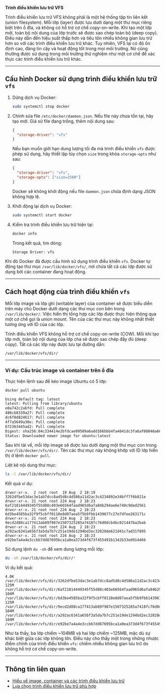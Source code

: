 **Trình điều khiển lưu trữ VFS**

Trình điều khiển lưu trữ VFS không phải là một hệ thống tập tin liên kết (union filesystem). Mỗi lớp (layer) được lưu dưới dạng một thư mục riêng biệt trên ổ đĩa, và không có hỗ trợ cơ chế copy-on-write. Khi tạo một lớp mới, toàn bộ nội dung của lớp trước sẽ được sao chép toàn bộ (deep copy). Điều này dẫn đến hiệu suất thấp hơn và tiêu tốn nhiều không gian lưu trữ hơn so với các trình điều khiển lưu trữ khác. Tuy nhiên, VFS lại có độ ổn định cao, đáng tin cậy và hoạt động tốt trong mọi môi trường. Nó cũng thường được sử dụng trong môi trường thử nghiệm như một cơ chế để xác thực các trình điều khiển lưu trữ khác.

---

## Cấu hình Docker sử dụng trình điều khiển lưu trữ `vfs`

1. Dừng dịch vụ Docker:

   ```bash
   sudo systemctl stop docker
   ```

2. Chỉnh sửa file `/etc/docker/daemon.json`. Nếu file này chưa tồn tại, hãy tạo mới. Giả sử file đang trống, thêm nội dung sau:

   ```json
   {
     "storage-driver": "vfs"
   }
   ```

   Nếu bạn muốn giới hạn dung lượng tối đa mà trình điều khiển `vfs` được phép sử dụng, hãy thiết lập tùy chọn `size` trong khóa `storage-opts` như sau:

   ```json
   {
     "storage-driver": "vfs",
     "storage-opts": ["size=256M"]
   }
   ```

   Docker sẽ không khởi động nếu file `daemon.json` chứa định dạng JSON không hợp lệ.

3. Khởi động lại dịch vụ Docker:

   ```bash
   sudo systemctl start docker
   ```

4. Kiểm tra trình điều khiển lưu trữ hiện tại:

   ```bash
   docker info
   ```

   Trong kết quả, tìm dòng:

   ```
   Storage Driver: vfs
   ```

Khi đó Docker đã được cấu hình sử dụng trình điều khiển `vfs`. Docker tự động tạo thư mục `/var/lib/docker/vfs/`, nơi chứa tất cả các lớp được sử dụng bởi các container đang hoạt động.

---

## Cách hoạt động của trình điều khiển `vfs`

Mỗi lớp image và lớp ghi (writable layer) của container sẽ được biểu diễn trên máy chủ Docker dưới dạng các thư mục con bên trong `/var/lib/docker/`. Việc hiển thị tổng hợp các lớp được thực hiện thông qua một cơ chế gọi là union mount. Tên của các thư mục này không nhất thiết tương ứng với ID của các lớp.

Trình điều khiển VFS không hỗ trợ cơ chế copy-on-write (COW). Mỗi khi tạo lớp mới, toàn bộ nội dung của lớp cha sẽ được sao chép đầy đủ (deep copy). Tất cả các lớp này được lưu tại đường dẫn:

```
/var/lib/docker/vfs/dir/
```

---

### Ví dụ: Cấu trúc image và container trên ổ đĩa

Thực hiện lệnh sau để kéo image Ubuntu có 5 lớp:

```bash
docker pull ubuntu

Using default tag: latest
latest: Pulling from library/ubuntu
e0a742c2abfd: Pull complete
486cb8339a27: Pull complete
dc6f0d824617: Pull complete
4f7a5649a30e: Pull complete
672363445ad2: Pull complete
Digest: sha256:84c334414e2bfdcae99509a6add166bbb4fa4041dc3fa6af08046a66fed3005f
Status: Downloaded newer image for ubuntu:latest
```

Sau khi tải về, mỗi lớp image sẽ được lưu dưới dạng một thư mục con trong `/var/lib/docker/vfs/dir/`. Tên các thư mục này không khớp với ID lớp hiển thị ở lệnh `docker pull`.

Liệt kê nội dung thư mục:

```bash
ls -l /var/lib/docker/vfs/dir/
```

Kết quả ví dụ:

```
drwxr-xr-x.  2 root root  19 Aug  2 18:19 3262dfbe53dac3e1ab7dcc8ad5d8c4d586a11d2ac3c4234892e34bff7f6b821e
drwxr-xr-x. 21 root root 224 Aug  2 18:23 6af21814449345f55d88c403e66564faad965d6afa84b294ae6e740c9ded2561
drwxr-xr-x. 21 root root 224 Aug  2 18:23 6d3be4585ba32f9f5cbff0110e8d07aea5f5b9fbb1439677c27e7dfee263171c
drwxr-xr-x. 21 root root 224 Aug  2 18:23 9ecd2d88ca177413ab89f987e1507325285a7418fc76d0dcb4bc021447ba2bab
drwxr-xr-x. 21 root root 224 Aug  2 18:23 a292ac6341a65bf3a5da7b7c251e19de1294bd2ec32828de621d41c7ad31f895
drwxr-xr-x. 21 root root 224 Aug  2 18:23 e92be7a4a4e3ccbb7dd87695bca1a0ea373d4f673f455491b1342b33ed91446b
```

Sử dụng lệnh `du -sh` để xem dung lượng mỗi lớp:

```bash
du -sh /var/lib/docker/vfs/dir/*
```

Ví dụ kết quả:

```
4.0K	/var/lib/docker/vfs/dir/3262dfbe53dac3e1ab7dcc8ad5d8c4d586a11d2ac3c4234892e34bff7f6b821e
125M	/var/lib/docker/vfs/dir/6af21814449345f55d88c403e66564faad965d6afa84b294ae6e740c9ded2561
104M	/var/lib/docker/vfs/dir/6d3be4585ba32f9f5cbff0110e8d07aea5f5b9fbb1439677c27e7dfee263171c
125M	/var/lib/docker/vfs/dir/9ecd2d88ca177413ab89f987e1507325285a7418fc76d0dcb4bc021447ba2bab
104M	/var/lib/docker/vfs/dir/a292ac6341a65bf3a5da7b7c251e19de1294bd2ec32828de621d41c7ad31f895
104M	/var/lib/docker/vfs/dir/e92be7a4a4e3ccbb7dd87695bca1a0ea373d4f673f455491b1342b33ed91446b
```

Như ta thấy, ba lớp chiếm \~104MB và hai lớp chiếm \~125MB, mặc dù sự khác biệt giữa các lớp không lớn. Điều này cho thấy một trong những nhược điểm chính của trình điều khiển `vfs`: chiếm nhiều không gian lưu trữ do không hỗ trợ cơ chế copy-on-write.

---

## Thông tin liên quan

* [Hiểu về image, container và các trình điều khiển lưu trữ](index.md)
* [Lựa chọn trình điều khiển lưu trữ phù hợp](select-storage-driver.md)
